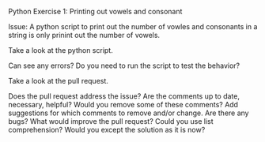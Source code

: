 Python Exercise 1: Printing out vowels and consonant

Issue: A python script to print out the number of vowles and consonants in a string 
is only prinint out the number of vowels.

Take a look at the python script.  

Can see any errors?
Do you need to run the script to test the behavior?


Take a look at the pull request.

Does the pull request address the issue?
Are the comments up to date, necessary, helpful? Would you remove some of these comments? Add suggestions for which comments to remove and/or change.
Are there any bugs?
What would improve the pull request? Could you use list comprehension? Would you except the solution as it is now?

